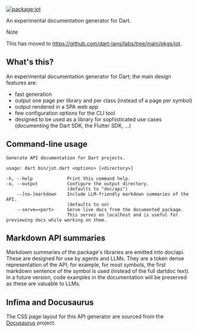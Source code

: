 [![package:jot](https://github.com/devoncarew/jot/actions/workflows/dart.yaml/badge.svg)](https://github.com/devoncarew/jot/actions/workflows/dart.yaml)

An experimental documentation generator for Dart.

> [!NOTE]
> This has moved to https://github.com/dart-lang/labs/tree/main/pkgs/jot.

## What's this?

An experimental documentation generator for Dart; the main design features are:

- fast generation
- output one page per library and per class (instead of a page per symbol)
- output rendered in a SPA web app
- few configuration options for the CLI tool
- designed to be used as a library for sophisticated use cases (documenting the
  Dart SDK, the Flutter SDK, ...)

## Command-line usage

```
Generate API documentation for Dart projects.

usage: dart bin/jot.dart <options> [<directory>]

-h, --help             Print this command help.
-o, --output           Configure the output directory.
                       (defaults to "doc/api")
    --[no-]markdown    Include LLM-friendly markdown summaries of the API.
                       (defaults to on)
    --serve=<port>     Serve live docs from the documented package.
                       This serves on localhost and is useful for previewing docs while working on them.
```

## Markdown API summaries

Markdown summaries of the package's libraries are emitted into doc/api.
These are designed for use by agents and LLMs. They are a token dense
representation of the API; for example, for most symbols, the first markdown
sentence of the symbol is used (instead of the full dartdoc text). In a future
version, code examples in the documentation will be preserved as these are
valuable to LLMs.

## Infima and Docusaurus

The CSS page layout for this API generator are sourced from the
[Docusaurus](https://docusaurus.io/) project.
